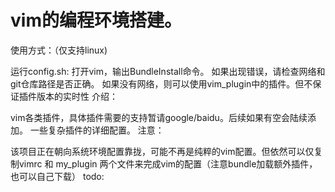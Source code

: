 # vim的编程环境搭建。

使用方式：（仅支持linux)

运行config.sh:
打开vim，输出BundleInstall命令。
如果出现错误，请检查网络和git仓库路径是否正确。
如果没有网络，则可以使用vim_plugin中的插件。但不保证插件版本的实时性
介绍：

vim各类插件，具体插件需要的支持暂请google/baidu。后续如果有空会陆续添加。
一些复杂插件的详细配置。
注意：

该项目正在朝向系统环境配置靠拢，可能不再是纯粹的vim配置。但依然可以仅复制vimrc 和 my_plugin 两个文件来完成vim的配置（注意bundle加载额外插件，也可以自己下载）
todo:
